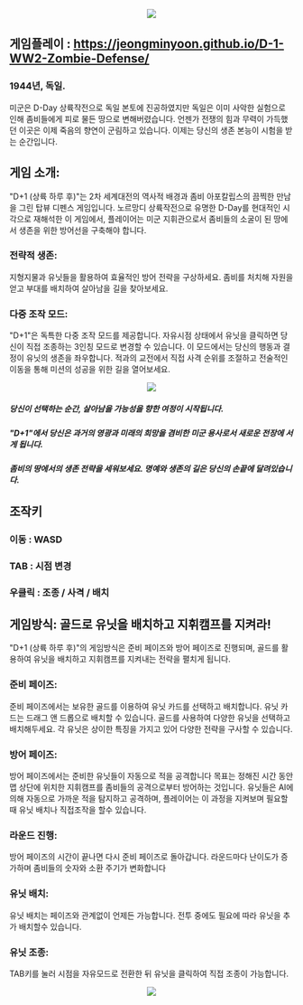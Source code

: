 <p align="center">
  <img src=https://github.com/JeongminYoon/D-1-WW2-Zombie-Defense/assets/100955092/3ecd70d1-f941-432f-80c8-3e7d9faa3405>
</p>

## 게임플레이 : https://jeongminyoon.github.io/D-1-WW2-Zombie-Defense/




### 1944년, 독일. 
미군은 D-Day 상륙작전으로 독일 본토에 진공하였지만 독일은 이미 사악한 실험으로 인해
좀비들에게 피로 물든 땅으로 변해버렸습니다. 언젠가 전쟁의 힘과 무력이 가득했던 이곳은 이제 죽음의 향연이 군림하고 있습니다. 이제는 당신의 생존 본능이 시험을 받는 순간입니다.

## 게임 소개:
"D+1 (상륙 하루 후)"는 2차 세계대전의 역사적 배경과 좀비 아포칼립스의 끔찍한 만남을 그린 탑뷰 디펜스 게임입니다.
노르망디 상륙작전으로 유명한 D-Day를 현대적인 시각으로 재해석한 이 게임에서, 플레이어는 미군 지휘관으로서 좀비들의 소굴이 된 땅에서 생존을 위한 방어선을 구축해야 합니다.

### 전략적 생존: 
지형지물과 유닛들을 활용하여 효율적인 방어 전략을 구상하세요. 좀비를 처치해 자원을 얻고 부대를 배치하여 살아남을 길을 찾아보세요.

### 다중 조작 모드: 
"D+1"은 독특한 다중 조작 모드를 제공합니다. 자유시점 상태에서 유닛을 클릭하면 당신이 직접 조종하는 3인칭 모드로 변경할 수 있습니다.
이 모드에서는 당신의 행동과 결정이 유닛의 생존을 좌우합니다. 적과의 교전에서 직접 사격 순위를 조절하고 전술적인 이동을 통해 미션의 성공을 위한 길을 열어보세요.

<p align="center">
  <img src=https://github.com/JeongminYoon/D-1-WW2-Zombie-Defense/assets/100955092/fa899673-227c-47f1-9b07-013ba683fba5>
</p>

##### 당신이 선택하는 순간, 살아남을 가능성을 향한 여정이 시작됩니다.
##### "D+1"에서 당신은 과거의 영광과 미래의 희망을 겸비한 미군 용사로서 새로운 전장에 서게 됩니다.
##### 좀비의 땅에서의 생존 전략을 세워보세요. 명예와 생존의 길은 당신의 손끝에 달려있습니다.


## 조작키 
### 이동 : WASD
### TAB : 시점 변경
### 우클릭 : 조종 / 사격 / 배치 


## 게임방식: 골드로 유닛을 배치하고 지휘캠프를 지켜라!
"D+1 (상륙 하루 후)"의 게임방식은 준비 페이즈와 방어 페이즈로 진행되며, 골드를 활용하여 유닛을 배치하고 지휘캠프를 지켜내는 전략을 펼치게 됩니다.

### 준비 페이즈:
준비 페이즈에서는 보유한 골드를 이용하여 유닛 카드를 선택하고 배치합니다.
유닛 카드는 드래그 앤 드롭으로 배치할 수 있습니다.
골드를 사용하여 다양한 유닛을 선택하고 배치해두세요. 각 유닛은 상이한 특징을 가지고 있어 다양한 전략을 구사할 수 있습니다.

### 방어 페이즈:
방어 페이즈에서는 준비한 유닛들이 자동으로 적을 공격합니다
목표는 정해진 시간 동안 맵 상단에 위치한 지휘캠프를 좀비들의 공격으로부터 방어하는 것입니다.
유닛들은 AI에 의해 자동으로 가까운 적을 탐지하고 공격하며, 플레이어는 이 과정을 지켜보며 필요할 때 유닛 배치나 직접조작을 할수 있습니다.

### 라운드 진행:
방어 페이즈의 시간이 끝나면 다시 준비 페이즈로 돌아갑니다.
라운드마다 난이도가 증가하며 좀비들의 숫자와 소환 주기가 변화합니다

### 유닛 배치:
유닛 배치는 페이즈와 관계없이 언제든 가능합니다. 전투 중에도 필요에 따라 유닛을 추가 배치할수 있습니다.

### 유닛 조종:
TAB키를 눌러 시점을 자유모드로 전환한 뒤 유닛을 클릭하여 직접 조종이 가능합니다.

<p align="center">
  <img src=https://github.com/JeongminYoon/D-1-WW2-Zombie-Defense/assets/100955092/4421ce96-1ea8-490b-9bbb-b6623ec91aaf>
</p>
